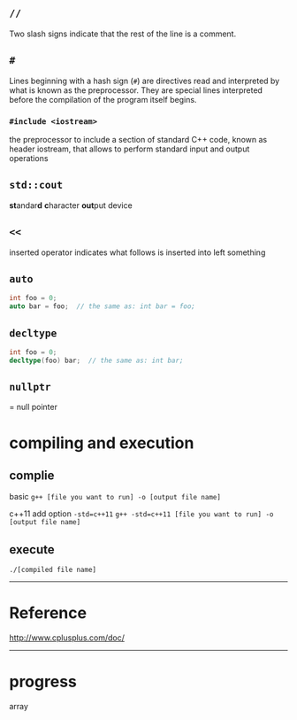 ## `//`
Two slash signs indicate that the rest of the line is a comment.

## `#`
Lines beginning with a hash sign (`#`) are directives read and interpreted by what is known as the preprocessor. They are special lines interpreted before the compilation of the program itself begins.

### `#include <iostream>`
the preprocessor to include a section of standard C++ code, known as header iostream, that allows to perform standard input and output operations

## `std::cout`
**st**andar**d** **c**haracter **out**put device

## `<<`
inserted operator
indicates what follows is inserted into left something

## `auto`
```c++
int foo = 0;
auto bar = foo;  // the same as: int bar = foo; 
```

## `decltype`
```c++
int foo = 0;
decltype(foo) bar;  // the same as: int bar;
```

## `nullptr`
= null pointer

# compiling and execution
## complie
basic
`g++ [file you want to run] -o [output file name]`

c++11
add option `-std=c++11`
`g++ -std=c++11 [file you want to run] -o [output file name]`

## execute
`./[compiled file name]`

---
# Reference
http://www.cplusplus.com/doc/

---
# progress
array